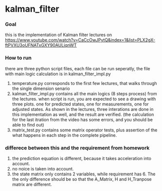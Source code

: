 # kalman_filter

### Goal
this is the implementation of Kalman filter lectures on 
https://www.youtube.com/watch?v=CaCcOwJPytQ&index=1&list=PLX2gX-ftPVXU3oUFNATxGXY90AULiqnWT

### How to run
there are three python script files, each file can be run seperatly, the file with main logic calculation is in kalman_filter_impl.py
1. temperature.py corresponds to the first few lectures, that walks through the single dimension senario
2. kalman_filter_impl.py contains all the main logics (8 steps process) from the lectures. when script is run, you are expected to see a drawing with three plots.
one for predicted states, one for measurements, one for adjusted states. As shown in the lectures, three interations are done in this implementation as well, and the result are verified. (the calculation for the last itration from the video has some errors, and you should be able to find out)
3. matrix_test.py contains some matrix operator tests, plus assertion of the what happens in each step in the complete pipeline.


### differece between this and the requirement from homework
1. the prediction equation is different, because it takes acceleration into account.
2. no noice is taken into account. 
3. the state matrix only contains 2 variables, while requirement has 6. The the only difference should be so 
that the A_Matrix, H and H_Tranpose matrix are different.

